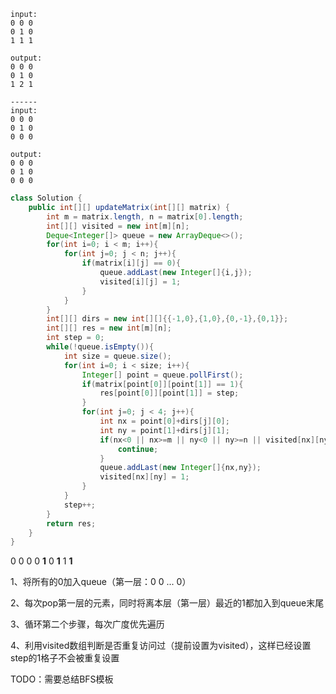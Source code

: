```
input:
0 0 0
0 1 0
1 1 1

output:
0 0 0
0 1 0
1 2 1

------
input:
0 0 0
0 1 0
0 0 0 

output:
0 0 0
0 1 0
0 0 0
```

```java
class Solution {
    public int[][] updateMatrix(int[][] matrix) {
        int m = matrix.length, n = matrix[0].length;
        int[][] visited = new int[m][n];
        Deque<Integer[]> queue = new ArrayDeque<>();
        for(int i=0; i < m; i++){
            for(int j=0; j < n; j++){
                if(matrix[i][j] == 0){
                    queue.addLast(new Integer[]{i,j});
                    visited[i][j] = 1;
                }
            }
        }
        int[][] dirs = new int[][]{{-1,0},{1,0},{0,-1},{0,1}};
        int[][] res = new int[m][n];
        int step = 0;
        while(!queue.isEmpty()){
            int size = queue.size();
            for(int i=0; i < size; i++){
                Integer[] point = queue.pollFirst();
                if(matrix[point[0]][point[1]] == 1){
                    res[point[0]][point[1]] = step;
                }
                for(int j=0; j < 4; j++){
                    int nx = point[0]+dirs[j][0];
                    int ny = point[1]+dirs[j][1];
                    if(nx<0 || nx>=m || ny<0 || ny>=n || visited[nx][ny]==1){
                        continue;
                    }
                    queue.addLast(new Integer[]{nx,ny});
                    visited[nx][ny] = 1;
                }
            }
            step++;
        }
        return res;
    }
}
```

0 0 0
0 **1** 0
**1** 1 **1**

1、将所有的0加入queue（第一层：0 0 ... 0）

2、每次pop第一层的元素，同时将离本层（第一层）最近的1都加入到queue末尾

3、循环第二个步骤，每次广度优先遍历

4、利用visited数组判断是否重复访问过（提前设置为visited），这样已经设置step的1格子不会被重复设置

TODO：需要总结BFS模板



















































